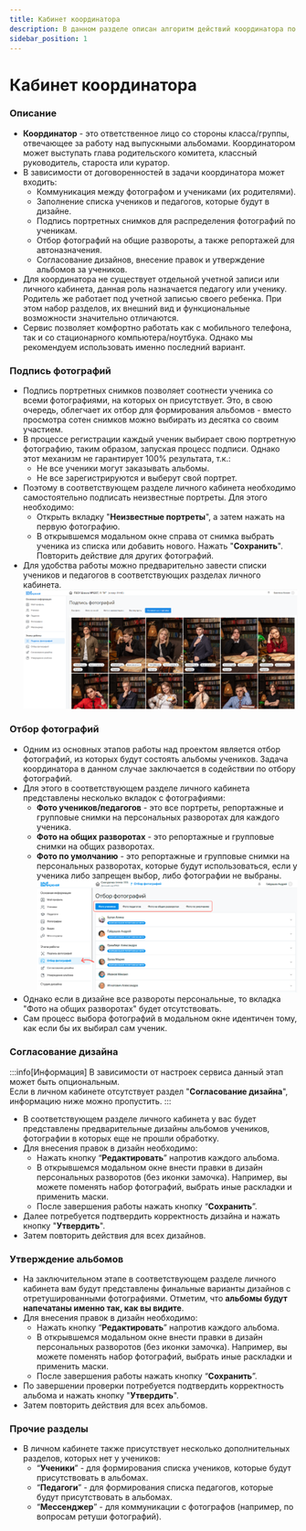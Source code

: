```yaml
---
title: Кабинет координатора
description: В данном разделе описан алгоритм действий координатора по подготовке альбома
sidebar_position: 1
---
```


# Кабинет координатора

### Описание
* __Координатор__ - это ответственное лицо со стороны класса/группы, отвечающее за работу над выпускными альбомами. Координатором может выступать глава родительского комитета, классный руководитель, староста или куратор. 
* В зависимости от договоренностей в задачи координатора может входить:
    + Коммуникация между фотографом и учениками (их родителями).
    + Заполнение списка учеников и педагогов, которые будут в дизайне.
    + Подпись портретных снимков для распределения фотографий по ученикам.
    + Отбор фотографий на общие развороты, а также репортажей для автоназначения. 
    + Согласование дизайнов, внесение правок и утверждение альбомов за учеников.
* Для координатора не существует отдельной учетной записи или личного кабинета, данная роль назначается педагогу или ученику. Родитель же работает под учетной записью своего ребенка. При этом набор разделов, их внешний вид и функциональные возможности значительно отличаются.
* Сервис позволяет комфортно работать как с мобильного телефона, так и со стационарного компьютера/ноутбука. Однако мы рекомендуем использовать именно последний вариант.

### Подпись фотографий
* Подпись портретных снимков позволяет соотнести ученика со всеми фотографиями, на которых он присутствует. Это, в свою очередь, облегчает их отбор для формирования альбомов - вместо просмотра сотен снимков можно выбирать из десятка со своим участием.
* В процессе регистрации каждый ученик выбирает свою портретную фотографию, таким образом, запуская процесс подписи. Однако этот механизм не гарантирует 100% результата, т.к.:
    + Не все ученики могут заказывать альбомы.
    + Не все зарегистрируются и выберут свой портрет.
* Поэтому в соответствующем разделе личного кабинета необходимо самостоятельно подписать неизвестные портреты. Для этого необходимо:
    + Открыть вкладку "__Неизвестные портреты__", а затем нажать на первую фотографию.
    + В открывшемся модальном окне справа от снимка выбрать ученика из списка или добавить нового. Нажать "__Сохранить__". Повторить действие для других фотографий.
* Для удобства работы можно предварительно завести списки учеников и педагогов в соответствующих разделах личного кабинета.
![](../_media/general/lk-coordinator-sign-photos.png)

### Отбор фотографий
* Одним из основных этапов работы над проектом является отбор фотографий, из которых будут состоять альбомы учеников. Задача координатора в данном случае заключается в содействии по отбору фотографий.
* Для этого в соответствующем разделе личного кабинета представлены несколько вкладок с фотографиями:
    + __Фото учеников/педагогов__ - это все портреты, репортажные и групповые снимки на персональных разворотах для каждого ученика.
    + __Фото на общих разворотах__ - это репортажные и групповые снимки на общих разворотах.
    + __Фото по умолчанию__ - это репортажные и групповые снимки на персональных разворотах, которые будут использоваться, если у ученика либо запрещен выбор, либо фотографии не выбраны.
    ![](../_media/general/photo-selection-section.png)
* Однако если в дизайне все развороты персональные, то вкладка "Фото на общих разворотах" будет отсутствовать.
* Сам процесс выбора фотографий в модальном окне идентичен тому, как если бы их выбирал сам ученик.

### Согласование дизайна
:::info[Информация]
В зависимости от настроек сервиса данный этап может быть опциональным.<br/> Если в личном кабинете отсутствует раздел "__Согласование дизайна__", информацию ниже можно пропустить.
:::
* В соответствующем разделе личного кабинета у вас будет представлены предварительные дизайны альбомов учеников, фотографии в которых еще не прошли обработку. 
* Для внесения правок в дизайн необходимо:
    + Нажать кнопку “__Редактировать__” напротив каждого альбома.
    +  В открывшемся модальном окне внести правки в дизайн персональных разворотов (без иконки замочка). Например, вы можете поменять набор фотографий, выбрать иные раскладки и применить маски. 
    + После завершения работы нажать кнопку “__Сохранить__”.
* Далее потребуется подтвердить корректность дизайна и нажать кнопку "__Утвердить__".
* Затем повторить действия для всех дизайнов.

### Утверждение альбомов   
* На заключительном этапе в соответствующем разделе личного кабинета вам будут представлены финальные варианты дизайнов с отретушированными фотографиями. Отметим, что __альбомы будут напечатаны именно так, как вы видите__.
* Для внесения правок в дизайн необходимо:
    + Нажать кнопку “__Редактировать__” напротив каждого альбома.
    +  В открывшемся модальном окне внести правки в дизайн персональных разворотов (без иконки замочка). Например, вы можете поменять набор фотографий, выбрать иные раскладки и применить маски. 
    + После завершения работы нажать кнопку “__Сохранить__”.
* По завершении проверки  потребуется подтвердить корректность альбома и нажать кнопку "__Утвердить__".
* Затем повторить действия для всех альбомов.

### Прочие разделы
* В личном кабинете также присутствует несколько дополнительных разделов, которых нет у учеников:
    + “__Ученики__” - для формирования списка учеников, которые будут присутствовать в альбомах.
    + “__Педагоги__” - для формирования списка педагогов, которые будут присутствовать в альбомах.
    + “__Мессенджер__” - для коммуникации с фотографов (например, по вопросам ретуши фотографий).